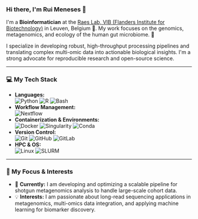 ### Hi there, I'm Rui Meneses 👋

I'm a **Bioinformatician** at the [Raes Lab, VIB (Flanders Institute for Biotechnology)](https://raeslab.sites.vib.be/en) in Leuven, Belgium 📍. My work focuses on the genomics, metagenomics, and ecology of the human gut microbiome. 🦠

I specialize in developing robust, high-throughput processing pipelines and translating complex multi-omic data into actionable biological insights. I'm a strong advocate for reproducible research and open-source science.

---

### 💻 My Tech Stack

* **Languages:**<br>
    ![Python](https://img.shields.io/badge/Python-3776AB?style=for-the-badge&logo=python&logoColor=white)
    ![R](https://img.shields.io/badge/R-276DC3?style=for-the-badge&logo=r&logoColor=white)
    ![Bash](https://img.shields.io/badge/Bash-4EAA25?style=for-the-badge&logo=gnubash&logoColor=white)
* **Workflow Management:**<br>
    ![Nextflow](https.img.shields.io/badge/Nextflow-23B7D4?style=for-the-badge&logo=nextflow&logoColor=white)
* **Containerization & Environments:**<br>
    ![Docker](https://img.shields.io/badge/Docker-2496ED?style=for-the-badge&logo=docker&logoColor=white)
    ![Singularity](https://img.shields.io/badge/Singularity-89D32A?style=for-the-badge&logo=singularity&logoColor=white)
    ![Conda](https://img.shields.io/badge/Conda-44A833?style=for-the-badge&logo=conda-forge&logoColor=white)
* **Version Control:**<br>
    ![Git](https://img.shields.io/badge/Git-F05032?style=for-the-badge&logo=git&logoColor=white)
    ![GitHub](https://img.shields.io/badge/GitHub-181717?style=for-the-badge&logo=github&logoColor=white)
    ![GitLab](https://img.shields.io/badge/GitLab-FC6D26?style=for-the-badge&logo=gitlab&logoColor=white)
* **HPC & OS:**<br>
    ![Linux](https://img.shields.io/badge/Linux-FCC624?style=for-the-badge&logo=linux&logoColor=black)
    ![SLURM](https://img.shields.io/badge/SLURM-2275B5?style=for-the-badge&logo=linux&logoColor=white)

---

### 🌱 My Focus & Interests

* 🔬 **Currently:** I am developing and optimizing a scalable pipeline for shotgun metagenomics analysis to handle large-scale cohort data.
* 💡 **Interests:** I am passionate about long-read sequencing applications in metagenomics, multi-omics data integration, and applying machine learning for biomarker discovery.
